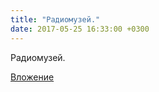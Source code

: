 ```yaml
---
title: "Радиомузей."
date: 2017-05-25 16:33:00 +0300
---
```


Радиомузей.

[Вложение](https://vk.com/photo41076938_456240966)
